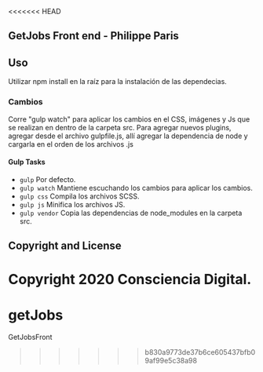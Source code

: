 <<<<<<< HEAD
## GetJobs Front end - Philippe Paris

## Uso

Utilizar npm install en la raíz para la instalación de las dependecias.

### Cambios

Corre "gulp watch" para aplicar los cambios en el CSS, imágenes y Js que se realizan en dentro de la carpeta src.
Para agregar nuevos plugins, agregar desde el archivo gulpfile.js, allí agregar la dependencia de node y cargarla en el orden de los archivos .js

#### Gulp Tasks

- `gulp` Por defecto.
- `gulp watch` Mantiene escuchando los cambios para aplicar los cambios.
- `gulp css` Compila los archivos SCSS.
- `gulp js` Minifica los archivos JS.
- `gulp vendor` Copia las dependencias de node_modules en la carpeta src.

## Copyright and License

Copyright 2020 Consciencia Digital.
=======
# getJobs
GetJobsFront
>>>>>>> b830a9773de37b6ce605437bfb09af99e5c38a98
